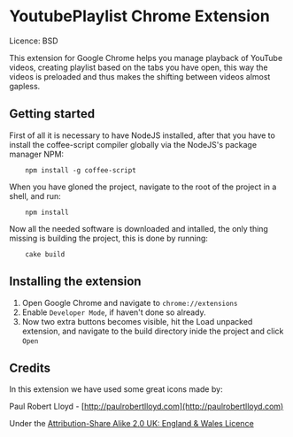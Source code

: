 # YoutubePlaylist Chrome Extension #

Licence: BSD

This extension for Google Chrome helps you manage playback of YouTube videos, creating playlist based on the tabs you have open, this way the videos is preloaded and thus makes the shifting between videos almost gapless.

## Getting started

First of all it is necessary to have NodeJS installed, after that you have to install the coffee-script compiler globally via the NodeJS's package manager NPM:

		npm install -g coffee-script

When you have gloned the project, navigate to the root of the project in a shell, and run:

		npm install

Now all the needed software is downloaded and intalled, the only thing missing is building the project, this is done by running:

		cake build

## Installing the extension

1. Open Google Chrome and navigate to `chrome://extensions`
2. Enable `Developer Mode`, if haven't done so already.
3. Now two extra buttons becomes visible, hit the Load unpacked extension, and navigate to the build directory inide the project and click `Open`

## Credits

In this extension we have used some great icons made by:

Paul Robert Lloyd - [http://paulrobertlloyd.com](http://paulrobertlloyd.com)

Under the [Attribution-Share Alike 2.0 UK: England & Wales Licence](http://creativecommons.org/licenses/by-sa/2.0/uk)